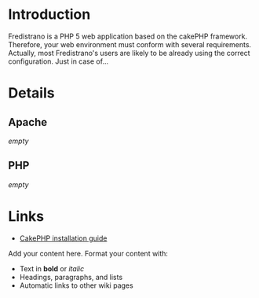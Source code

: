 # Introduction #

Fredistrano is a PHP 5 web application based on the cakePHP framework. Therefore, your web environment must conform with several requirements. Actually, most Fredistrano's users are likely to be already using the correct configuration. Just in case of...

# Details #

## Apache ##

_empty_

## PHP ##

_empty_

# Links #
  * [CakePHP installation guide](http://manual.cakephp.org/chapter/installing)

Add your content here.  Format your content with:
  * Text in **bold** or _italic_
  * Headings, paragraphs, and lists
  * Automatic links to other wiki pages